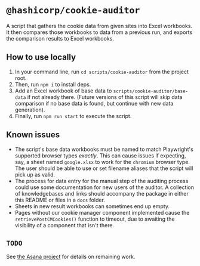 # `@hashicorp/cookie-auditor`

A script that gathers the cookie data from given sites into Excel workbooks. It then compares those workbooks to data from a previous run, and exports the comparison results to Excel workbooks.

## How to use locally

1. In your command line, run `cd scripts/cookie-auditor` from the project root.
2. Then, run `npm i` to install deps.
3. Add an Excel workbook of base data to `scripts/cookie-auditor/base-data` if not already there. (Future versions of this script will skip data comparison if no base data is found, but continue with new data generation).
4. Finally, run `npm run start` to execute the script.

## Known issues

- The script's base data workbooks must be named to match Playwright's supported browser types _exactly_. This can cause issues if expecting, say, a sheet named `google.xlsx` to work for the `chromium` browser type. The user should be able to use or set filename aliases that the script will pick up as valid.
- The process for data entry for the manual step of the auditing process could use some documentation for new users of the auditor. A collection of knowledgebases and links should accompany the package in either this README or files in a `docs` folder.
- Sheets in new result workbooks can sometimes end up empty.
- Pages without our cookie manager component implemented cause the `retrievePostCMCookies()` function to timeout, due to awaiting the visibility of a component that isn't there.

## `TODO`

See [the Asana project](https://app.asana.com/0/1205391667405183/1205399681178382) for details on remaining work.
